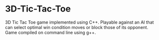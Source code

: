 # 3D-Tic-Tac-Toe

3D Tic Tac Toe game implemented using C++. 
Playable against an AI that can select optimal win condition moves or block those of its opponent.
Game compiled on command line using g++. 
